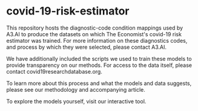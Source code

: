 # covid-19-risk-estimator
This repository hosts the diagnostic-code condition mappings used by A3.AI to produce the datasets on which The Economist's covid-19 risk estimator was trained. For more information on these diagnostics codes, and process by which they were selected, please contact A3.AI.

We have additionally included the scripts we used to train these models to provide transparency on our methods. For access to the data itself, please contact covid19researchdatabase.org.

To learn more about this process and what the models and data suggests, please see our methodology and accompanying article. 

To explore the models yourself, visit our interactive tool. 
